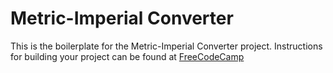 # Metric-Imperial Converter

This is the boilerplate for the Metric-Imperial Converter project. Instructions for building your project can be found at <a href="https://www.freecodecamp.org/learn/quality-assurance/quality-assurance-projects/metric-imperial-converter">FreeCodeCamp</a>
